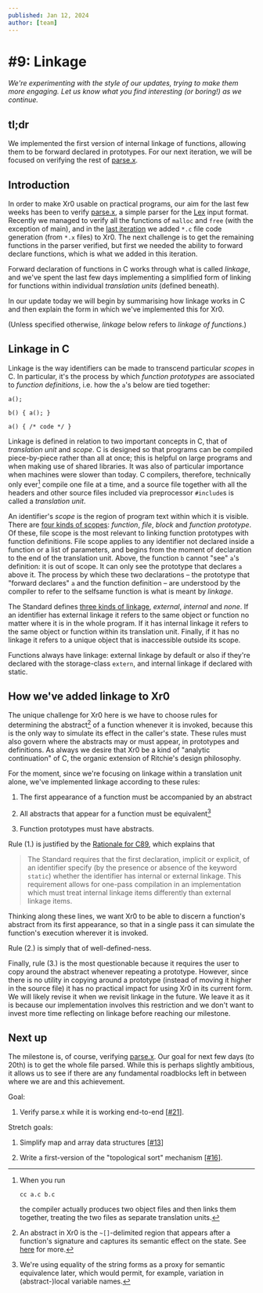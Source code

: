 ```yaml
---
published: Jan 12, 2024
author: [team]
---
```


# #9: Linkage

_We're experimenting with the style of our updates, trying to make them more
engaging. Let us know what you find interesting (or boring!) as we continue._

## tl;dr

We implemented the first version of internal linkage of functions, allowing them
to be forward declared in prototypes. For our next iteration, we will be focused
on verifying the rest of [parse.x].

  [parse.x]: https://git.sr.ht/~lbnz/xr0/tree/d3bb4a4cd3f8e989c6da9260c41e32aaf7a467e6/item/tests/3-program/100-lex/parse.x

## Introduction

In order to make Xr0 usable on practical programs, our aim for the last few
weeks has been to verify [parse.x], a simple parser for the [Lex] input format.
Recently we managed to verify all the functions of `malloc` and `free` (with the
exception of main), and in the [last iteration] we added `*.c` file code
generation (from `*.x` files) to Xr0. The next challenge is to get the remaining
functions in the parser verified, but first we needed the ability to forward
declare functions, which is what we added in this iteration.

Forward declaration of functions in C works through what is called _linkage_,
and we've spent the last few days implementing a simplified form of linking for
functions within individual _translation units_ (defined beneath).

In our update today we will begin by summarising how linkage works in C and then
explain the form in which we've implemented this for Xr0.

(Unless specified otherwise, _linkage_ below refers to _linkage of functions_.)

  [Lex]: https://en.wikipedia.org/wiki/Lex_(software)
  [last iteration]: /updates/08-tilde

## Linkage in C

Linkage is the way identifiers can be made to transcend particular _scopes_ in
C. In particular, it's the process by which _function prototypes_ are associated
to _function definitions_, i.e. how the `a`'s below are tied together:

```
a();

b() { a(); }

a() { /* code */ }
```

Linkage is defined in relation to two important concepts in C, that of
_translation unit_ and _scope_. C is designed so that programs can be compiled
piece-by-piece rather than all at once; this is helpful on large programs and
when making use of shared libraries. It was also of particular importance when
machines were slower than today. C compilers, therefore, technically only
ever[^ever] compile one file at a time, and a source file together with all the
headers and other source files included via preprocessor `#include`s is called a
_translation unit_.

  [^ever]: When you run
    
    ```
    cc a.c b.c
    ```
    
    the compiler actually produces two object files and then links them together,
    treating the two files as separate translation units. 


An identifier's _scope_ is the region of program text within which it is visible.
There are [four kinds of scopes]: _function_, _file_, _block_ and _function
prototype_. Of these, file scope is the most relevant to linking function
prototypes with function definitions. File scope applies to any identifier not
declared inside a function or a list of parameters, and begins from the moment
of declaration to the end of the translation unit. Above, the function `b`
cannot "see" `a`'s definition: it is out of scope. It can only see the prototype
that declares `a` above it. The process by which these two declarations – the
prototype that "forward declares" `a` and the function definition – are
understood by the compiler to refer to the selfsame function is what is meant by
_linkage_.

  [four kinds of scopes]: https://port70.net/~nsz/c/c89/c89-draft.html#3.1.2.1

The Standard defines [three kinds of linkage], _external_, _internal_ and
_none_. If an identifier has external linkage it refers to the same object or
function no matter where it is in the whole program. If it has internal linkage
it refers to the same object or function within its translation unit. Finally,
if it has no linkage it refers to a unique object that is inaccessible outside
its scope.

  [three kinds of linkage]: https://port70.net/~nsz/c/c89/c89-draft.html#3.1.2.2

Functions always have linkage: external linkage by default or also if they're
declared with the storage-class `extern`, and internal linkage if declared with
static.

## How we've added linkage to Xr0

The unique challenge for Xr0 here is we have to choose rules for determining the
abstract[^abstract] of a function whenever it is invoked, because this is the
only way to simulate its effect in the caller's state. These rules must also
govern where the abstracts may or must appear, in prototypes and definitions. As
always we desire that Xr0 be a kind of "analytic continuation" of C, the organic
extension of Ritchie's design philosophy.

  [^abstract]: An abstract in Xr0 is the `~[]`-delimited region that appears
  after a function's signature and captures its semantic effect on the state.
  See [here](https://xr0.dev/learn#abstracts) for more. 

For the moment, since we're focusing on linkage within a translation unit alone,
we've implemented linkage according to these rules:

1. The first appearance of a function must be accompanied by an abstract

2. All abstracts that appear for a function must be equivalent[^eq]

3. Function prototypes must have abstracts.

  [^eq]: We're using equality of the string forms as a proxy for semantic
  equivalence later, which would permit, for example, variation in
  (abstract-)local variable names. 

Rule (1.) is justified by the [Rationale for C89][rat], which explains that

> The Standard requires that the first declaration, implicit or explicit, of an
> identifier specify (by the presence or absence of the keyword `static`) whether
> the identifier has internal or external linkage. This requirement allows for
> one-pass compilation in an implementation which must treat internal linkage
> items differently than external linkage items.

  [rat]: https://port70.net/~nsz/c/c89/

Thinking along these lines, we want Xr0 to be able to discern a function's
abstract from its first appearance, so that in a single pass it can simulate the
function's execution wherever it is invoked.

Rule (2.) is simply that of well-defined-ness.

Finally, rule (3.) is the most questionable because it requires the user to copy
around the abstract whenever repeating a prototype. However, since there is no
utility in copying around a prototype (instead of moving it higher in the source
file) it has no practical impact for using Xr0 in its current form. We will
likely revise it when we revisit linkage in the future. We leave it as it is
because our implementation involves this restriction and we don't want to invest
more time reflecting on linkage before reaching our milestone.

## Next up

The milestone is, of course, verifying [parse.x]. Our goal for next few days (to
20th) is to get the whole file parsed. While this is perhaps slightly ambitious,
it allows us to see if there are any fundamental roadblocks left in between
where we are and this achievement.

Goal:

1. Verify parse.x while it is working end-to-end
   [[#21](https://todo.sr.ht/~lbnz/xr0/21)].


Stretch goals:

1. Simplify map and array data structures
   [[#13](https://todo.sr.ht/~lbnz/xr0/13)]

2. Write a first-version of the "topological sort" mechanism
   [[#16](https://todo.sr.ht/~lbnz/xr0/16)].


